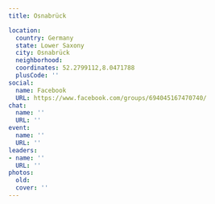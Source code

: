 ```yaml
---
title: Osnabrück

location:
  country: Germany
  state: Lower Saxony
  city: Osnabrück
  neighborhood: 
  coordinates: 52.2799112,8.0471788
  plusCode: ''
social:
  name: Facebook
  URL: https://www.facebook.com/groups/694045167470740/
chat:
  name: ''
  URL: ''
event:
  name: ''
  URL: ''
leaders:
- name: ''
  URL: ''
photos:
  old: 
  cover: ''
---
```

